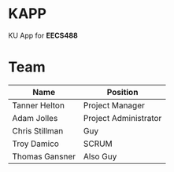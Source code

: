# KAPP
KU App for **EECS488**

# Team
| Name | Position |
| -------- | -------- |
| Tanner Helton | Project Manager |
| Adam Jolles | Project Administrator |
| Chris Stillman | Guy |
| Troy Damico | SCRUM |
| Thomas Gansner | Also Guy|